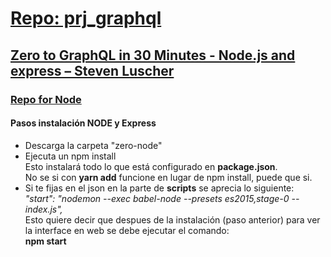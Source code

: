 <!--
README.md branch master 1.0.0

https://youtu.be/UBGzsb2UkeY?t=879
https://github.com/eacevedof/prj_graphql
-->
<h1>
    <a href="https://github.com/eacevedof/prj_graphql">Repo: prj_graphql</a>
</h1>
<h2>
    <a href="https://youtu.be/UBGzsb2UkeY?t=879">Zero to GraphQL in 30 Minutes - Node.js and express – Steven Luscher</a>
</h2>
<h3>
    <a href="https://github.com/steveluscher/zero-to-graphql/tree/master/zero-node">Repo for Node</a>
</h3>

<h4>Pasos instalación NODE y Express</h4>
<ul>
    <li>    
        Descarga la carpeta "zero-node" 
    </li>
    <li>
        Ejecuta un npm install <br/>
        Esto instalará todo lo que está configurado en <b>package.json</b>.<br/>
        No se si con <b>yarn add</b> funcione en lugar de npm install, puede que si.
    </li>
    <li>
        Si te fijas en el json en la parte de <b>scripts</b> se aprecia lo siguiente:<br/>
        <i>"start": "nodemon --exec babel-node --presets es2015,stage-0 -- index.js",</i><br/>
        Esto quiere decir que despues de la instalación (paso anterior) para ver la interface
        en web se debe ejecutar el comando:<br/>
        <b>npm start</b>
    </li>
</ul>

